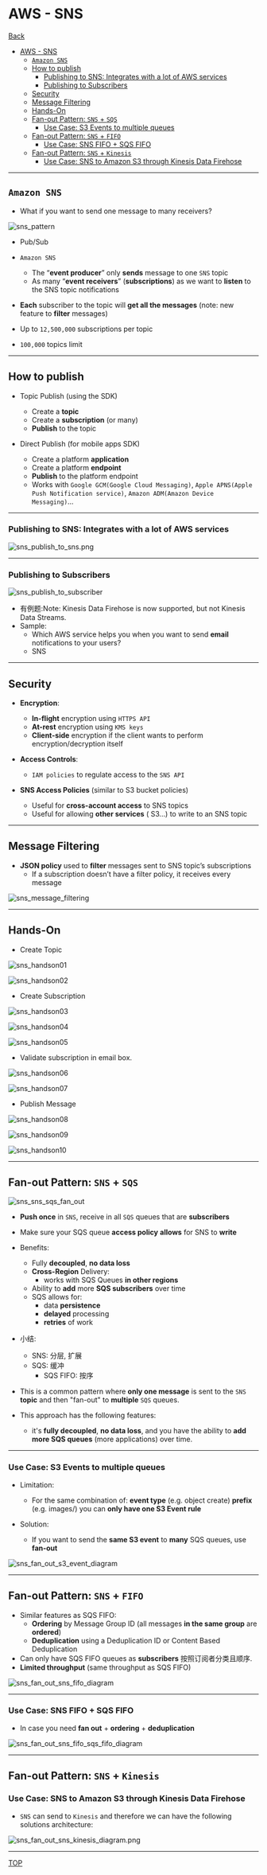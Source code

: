 # AWS - SNS

[Back](../../index.md)

- [AWS - SNS](#aws---sns)
  - [`Amazon SNS`](#amazon-sns)
  - [How to publish](#how-to-publish)
    - [Publishing to SNS: Integrates with a lot of AWS services](#publishing-to-sns-integrates-with-a-lot-of-aws-services)
    - [Publishing to Subscribers](#publishing-to-subscribers)
  - [Security](#security)
  - [Message Filtering](#message-filtering)
  - [Hands-On](#hands-on)
  - [Fan-out Pattern: `SNS` + `SQS`](#fan-out-pattern-sns--sqs)
    - [Use Case: S3 Events to multiple queues](#use-case-s3-events-to-multiple-queues)
  - [Fan-out Pattern: `SNS` + `FIFO`](#fan-out-pattern-sns--fifo)
    - [Use Case: SNS FIFO + SQS FIFO](#use-case-sns-fifo--sqs-fifo)
  - [Fan-out Pattern: `SNS` + `Kinesis`](#fan-out-pattern-sns--kinesis)
    - [Use Case: SNS to Amazon S3 through Kinesis Data Firehose](#use-case-sns-to-amazon-s3-through-kinesis-data-firehose)

---

## `Amazon SNS`

- What if you want to send one message to many receivers?

![sns_pattern](./pic/sns_pattern.png)

- Pub/Sub

- `Amazon SNS`
  - The “**event producer**” only **sends** message to one `SNS` topic
  - As many “**event receivers**” (**subscriptions**) as we want to **listen** to the SNS topic notifications
- **Each** subscriber to the topic will **get all the messages** (note: new feature to **filter** messages)
- Up to `12,500,000` subscriptions per topic
- `100,000` topics limit

---

## How to publish

- Topic Publish (using the SDK)

  - Create a **topic**
  - Create a **subscription** (or many)
  - **Publish** to the topic

- Direct Publish (for mobile apps SDK)
  - Create a platform **application**
  - Create a platform **endpoint**
  - **Publish** to the platform endpoint
  - Works with `Google GCM(Google Cloud Messaging)`, `Apple APNS(Apple Push Notification service)`, `Amazon ADM(Amazon Device Messaging)`…

---

### Publishing to SNS: Integrates with a lot of AWS services

![sns_publish_to_sns.png](./pic/sns_publish_to_sns.png)

---

### Publishing to Subscribers

![sns_publish_to_subscriber](./pic/sns_publish_to_subscriber.png)

- 有例题:Note: Kinesis Data Firehose is now supported, but not Kinesis Data Streams.
- Sample:
  - Which AWS service helps you when you want to send **email** notifications to your users?
  - SNS

---

## Security

- **Encryption**:

  - **In-flight** encryption using `HTTPS API`
  - **At-rest** encryption using `KMS keys`
  - **Client-side** encryption if the client wants to perform encryption/decryption itself

- **Access Controls**:

  - `IAM policies` to regulate access to the `SNS API`

- **SNS Access Policies** (similar to S3 bucket policies)
  - Useful for **cross-account access** to SNS topics
  - Useful for allowing **other services** ( S3…) to write to an SNS topic

---

## Message Filtering

- **JSON policy** used to **filter** messages sent to SNS topic’s subscriptions
  - If a subscription doesn’t have a filter policy, it receives every message

![sns_message_filtering](./pic/sns_message_filtering.png)

---

## Hands-On

- Create Topic

![sns_handson01](./pic/sns_handson01.png)

![sns_handson02](./pic/sns_handson02.png)

- Create Subscription

![sns_handson03](./pic/sns_handson03.png)

![sns_handson04](./pic/sns_handson04.png)

![sns_handson05](./pic/sns_handson05.png)

- Validate subscription in email box.

![sns_handson06](./pic/sns_handson06.png)

![sns_handson07](./pic/sns_handson07.png)

- Publish Message

![sns_handson08](./pic/sns_handson08.png)

![sns_handson09](./pic/sns_handson09.png)

![sns_handson10](./pic/sns_handson10.png)

---

## Fan-out Pattern: `SNS` + `SQS`

![sns_sns_sqs_fan_out](./pic/sns_sns_sqs_fan_out.png)

- **Push once** in `SNS`, receive in all `SQS` queues that are **subscribers**

- Make sure your SQS queue **access policy** **allows** for SNS to **write**

- Benefits:

  - Fully **decoupled**, **no data loss**
  - **Cross-Region** Delivery:
    - works with SQS Queues **in other regions**
  - Ability to **add** more **SQS subscribers** over time
  - SQS allows for:
    - data **persistence**
    - **delayed** processing
    - **retries** of work

- 小结:

  - SNS: 分层, 扩展
  - SQS: 缓冲
    - SQS FIFO: 按序

- This is a common pattern where **only one message** is sent to the `SNS` **topic** and then "fan-out" to **multiple** `SQS` queues.
- This approach has the following features:
  - it's **fully decoupled**, **no data loss**, and you have the ability to **add more SQS queues** (more applications) over time.

---

### Use Case: S3 Events to multiple queues

- Limitation:

  - For the same combination of: **event type** (e.g. object create) **prefix** (e.g. images/) you can **only have one S3 Event rule**

- Solution:
  - If you want to send the **same S3 event** to **many** SQS queues, use **fan-out**

![sns_fan_out_s3_event_diagram](./pic/sns_fan_out_s3_event_diagram.png)

---

## Fan-out Pattern: `SNS` + `FIFO`

- Similar features as SQS FIFO:
  - **Ordering** by Message Group ID (all messages **in the same group** are **ordered**)
  - **Deduplication** using a Deduplication ID or Content Based Deduplication
- Can only have SQS FIFO queues as **subscribers** 按照订阅者分类且顺序.
- **Limited throughput** (same throughput as SQS FIFO)

![sns_fan_out_sns_fifo_diagram](./pic/sns_fan_out_sns_fifo_diagram.png)

---

### Use Case: SNS FIFO + SQS FIFO

- In case you need **fan out** + **ordering** + **deduplication**

![sns_fan_out_sns_fifo_sqs_fifo_diagram](./pic/sns_fan_out_sns_fifo_sqs_fifo_diagram.png)

---

## Fan-out Pattern: `SNS` + `Kinesis`

### Use Case: SNS to Amazon S3 through Kinesis Data Firehose

- `SNS` can send to `Kinesis` and therefore we can have the following solutions architecture:

![sns_fan_out_sns_kinesis_diagram.png](./pic/sns_fan_out_sns_kinesis_diagram.png)

---

[TOP](#aws---sns)
